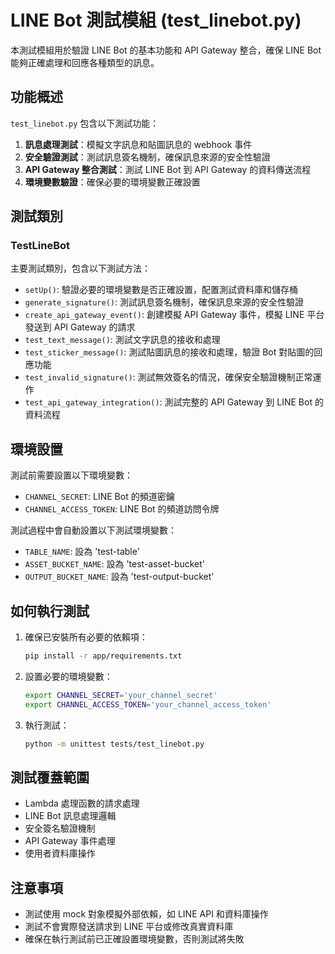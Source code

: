 # LINE Bot 測試模組 (test_linebot.py)

本測試模組用於驗證 LINE Bot 的基本功能和 API Gateway 整合，確保 LINE Bot 能夠正確處理和回應各種類型的訊息。

## 功能概述

`test_linebot.py` 包含以下測試功能：

1. **訊息處理測試**：模擬文字訊息和貼圖訊息的 webhook 事件
2. **安全驗證測試**：測試訊息簽名機制，確保訊息來源的安全性驗證
3. **API Gateway 整合測試**：測試 LINE Bot 到 API Gateway 的資料傳送流程
4. **環境變數驗證**：確保必要的環境變數正確設置

## 測試類別

### TestLineBot

主要測試類別，包含以下測試方法：

- `setUp()`: 驗證必要的環境變數是否正確設置，配置測試資料庫和儲存桶
- `generate_signature()`: 測試訊息簽名機制，確保訊息來源的安全性驗證
- `create_api_gateway_event()`: 創建模擬 API Gateway 事件，模擬 LINE 平台發送到 API Gateway 的請求
- `test_text_message()`: 測試文字訊息的接收和處理
- `test_sticker_message()`: 測試貼圖訊息的接收和處理，驗證 Bot 對貼圖的回應功能
- `test_invalid_signature()`: 測試無效簽名的情況，確保安全驗證機制正常運作
- `test_api_gateway_integration()`: 測試完整的 API Gateway 到 LINE Bot 的資料流程

## 環境設置

測試前需要設置以下環境變數：

- `CHANNEL_SECRET`: LINE Bot 的頻道密鑰
- `CHANNEL_ACCESS_TOKEN`: LINE Bot 的頻道訪問令牌

測試過程中會自動設置以下測試環境變數：

- `TABLE_NAME`: 設為 'test-table'
- `ASSET_BUCKET_NAME`: 設為 'test-asset-bucket'
- `OUTPUT_BUCKET_NAME`: 設為 'test-output-bucket'

## 如何執行測試

1. 確保已安裝所有必要的依賴項：
   ```bash
   pip install -r app/requirements.txt
   ```

2. 設置必要的環境變數：
   ```bash
   export CHANNEL_SECRET='your_channel_secret'
   export CHANNEL_ACCESS_TOKEN='your_channel_access_token'
   ```

3. 執行測試：
   ```bash
   python -m unittest tests/test_linebot.py
   ```

## 測試覆蓋範圍

- Lambda 處理函數的請求處理
- LINE Bot 訊息處理邏輯
- 安全簽名驗證機制
- API Gateway 事件處理
- 使用者資料庫操作

## 注意事項

- 測試使用 mock 對象模擬外部依賴，如 LINE API 和資料庫操作
- 測試不會實際發送請求到 LINE 平台或修改真實資料庫
- 確保在執行測試前已正確設置環境變數，否則測試將失敗